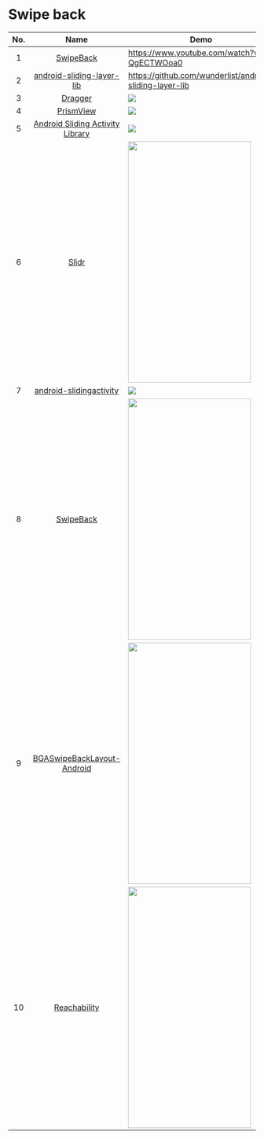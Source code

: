 Swipe back
======================
No. | Name | Demo
:---: | :---: | ---
1| [SwipeBack](https://github.com/sockeqwe/SwipeBack) | https://www.youtube.com/watch?v=-QgECTWOoa0
2| [android-sliding-layer-lib](https://github.com/wunderlist/android-sliding-layer-lib) | https://github.com/wunderlist/android-sliding-layer-lib
3| [Dragger](https://github.com/ppamorim/Dragger) | ![](https://github.com/ppamorim/Dragger/raw/master/art/app_sample_uncompressed.gif?raw=true)
4| [PrismView](https://github.com/ppamorim/PrismView) | ![](https://github.com/ppamorim/PrismView/raw/master/art/sample.gif)
5| [Android Sliding Activity Library](https://github.com/klinker41/android-slidingactivity) | ![](https://github.com/klinker41/android-slidingactivity/raw/master/preview_landscape.gif)
6| [Slidr](https://github.com/r0adkll/Slidr) | <img src="https://github.com/r0adkll/Slidr/raw/master/images/slidr_gif.gif" width="250" height="490">
7| [android-slidingactivity](https://github.com/klinker41/android-slidingactivity) | ![](https://github.com/klinker41/android-slidingactivity/raw/master/preview_landscape.gif) 
8| [SwipeBack](https://github.com/liuguangqiang/SwipeBack) | <img src="https://github.com/liuguangqiang/SwipeBack/raw/master/Images/swipeback.gif" width="250" height="490">
9| [BGASwipeBackLayout-Android](https://github.com/bingoogolapple/BGASwipeBackLayout-Android) | <img src="https://cloud.githubusercontent.com/assets/8949716/21512903/fac699f8-ccec-11e6-8437-1bfe8b9bd9d3.gif" width="250" height="490">
10| [Reachability](https://github.com/sakebook/Reachability) | <img src="https://raw.githubusercontent.com/sakebook/Reachability/master/images/demo.gif" width="250" height="490">
